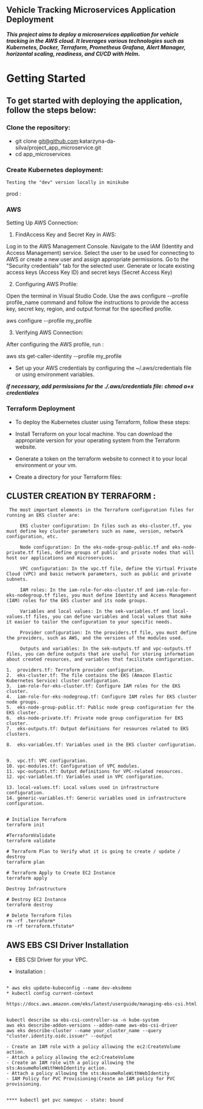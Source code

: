 ## Vehicle Tracking Microservices Application Deployment

***This project aims to deploy a microservices application for vehicle tracking in the AWS cloud. It leverages various technologies such as Kubernetes, Docker, Terraform, Prometheus Grafana, Alert Manager, horizontal scaling, readiness, and CI/CD with Helm.***


# Getting Started

## To get started with deploying the application, follow the steps below:

### Clone the repository:
- git clone git@github.com:katarzyna-da-silva/project_app_microservice.git
- cd app_microservices

### Create Kubernetes deployment:

````
Testing the "dev" version locally in minikube

````
prod : 

### AWS 
Setting Up AWS Connection: 

1. FindAccess Key and Secret Key in AWS:

Log in to the AWS Management Console.
Navigate to the IAM (Identity and Access Management) service.
Select the user to be used for connecting to AWS or create a new user and assign appropriate permissions.
Go to the "Security credentials" tab for the selected user.
Generate or locate existing access keys (Access Key ID) and secret keys (Secret Access Key)

2. Configuring AWS Profile:

Open the terminal in Visual Studio Code.
Use the aws configure --profile profile_name command and follow the instructions to provide the access key, secret key, region, and output format for the specified profile.

aws configure --profile my_profile

3. Verifying AWS Connection:

After configuring the AWS profile, run : 

aws sts get-caller-identity --profile my_profile

- Set up your AWS credentials by configuring the ~/.aws/credentials file or using environment variables.

***if necessary, add permissions for the ./.aws/credentials file: chmod a+x credentiales***


### Terraform Deployment

- To deploy the Kubernetes cluster using Terraform, follow these steps:

- Install Terraform on your local machine. You can download the appropriate version for your operating system from the Terraform website.

- Generate a token on the terraform website to connect it to your local environment or your vm.

- Create a directory for your Terraform files:


## CLUSTER CREATION BY TERRAFORM :

````
 The most important elements in the Terraform configuration files for running an EKS cluster are:

     EKS cluster configuration: In files such as eks-cluster.tf, you must define key cluster parameters such as name, version, network configuration, etc.

     Node configuration: In the eks-node-group-public.tf and eks-node-private.tf files, define groups of public and private nodes that will host our applications and microservices.

     VPC configuration: In the vpc.tf file, define the Virtual Private Cloud (VPC) and basic network parameters, such as public and private subnets.

     IAM roles: In the iam-role-for-eks-cluster.tf and iam-role-for-eks-nodegroup.tf files, you must define Identity and Access Management (IAM) roles for the EKS cluster and its node groups.

     Variables and local values: In the sek-variables.tf and local-values.tf files, you can define variables and local values that make it easier to tailor the configuration to your specific needs.

     Provider configuration: In the providers.tf file, you must define the providers, such as AWS, and the versions of the modules used.

     Outputs and variables: In the sek-outputs.tf and vpc-outputs.tf files, you can define outputs that are useful for storing information about created resources, and variables that facilitate configuration.

````

    1.  providers.tf: Terraform provider configuration.
    2.  eks-cluster.tf: The file contains the EKS (Amazon Elastic Kubernetes Service) cluster configuration.
    3.  iam-role-for-eks-cluster.tf: Configure IAM roles for the EKS cluster.
    4.  iam-role-for-eks-nodegroup.tf: Configure IAM roles for EKS cluster node groups.
    5.  eks-node-group-public.tf: Public node group configuration for the EKS cluster.
    6.  eks-node-private.tf: Private node group configuration for EKS cluster.
    7.  eks-outputs.tf: Output definitions for resources related to EKS clusters.

    8.  eks-variables.tf: Variables used in the EKS cluster configuration.

    
    9.  vpc.tf: VPC configuration.
    10. vpc-modules.tf: Configuration of VPC modules.
    11. vpc-outputs.tf: Output definitions for VPC-related resources.
    12. vpc-variables.tf: Variables used in VPC configuration.

    13. local-values.tf: Local values used in infrastructure configuration.
    14. generic-variables.tf: Generic variables used in infrastructure configuration.

````

# Initialize Terraform
terraform init

#TerraformValidate
terraform validate

# Terraform Plan to Verify what it is going to create / update / destroy
terraform plan

# Terraform Apply to Create EC2 Instance
terraform apply

Destroy Infrastructure

# Destroy EC2 Instance
terraform destroy

# Delete Terraform files
rm -rf .terraform*
rm -rf terraform.tfstate*

````

## AWS EBS CSI Driver Installation

- EBS CSI Driver for your VPC.

- Installation :

````

* aws eks update-kubeconfig --name dev-eksdemo
* kubectl config current-context

https://docs.aws.amazon.com/eks/latest/userguide/managing-ebs-csi.html


kubectl describe sa ebs-csi-controller-sa -n kube-system 
aws eks describe-addon-versions --addon-name aws-ebs-csi-driver
aws eks describe-cluster --name your_cluster_name --query "cluster.identity.oidc.issuer" --output 

- Create an IAM role with a policy allowing the ec2:CreateVolume action. 
- Attach a policy allowing the ec2:CreateVolume 
- Create an IAM role with a policy allowing the sts:AssumeRoleWithWebIdentity action.
- Attach a policy allowing the sts:AssumeRoleWithWebIdentity 
- IAM Policy for PVC Provisioning:Create an IAM policy for PVC provisioning. 


**** kubectl get pvc namepvc - state: bound

````

